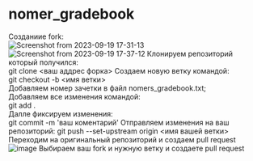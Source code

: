 # nomer_gradebook
Созданиие fork:  
![Screenshot from 2023-09-19 17-31-13](https://github.com/OliverParickines/nomer_gradebook/assets/145471985/1d21d7da-26e6-4c12-a298-783ae2399492)
![Screenshot from 2023-09-19 17-37-12](https://github.com/OliverParickines/nomer_gradebook/assets/145471985/44229e9b-77ed-4982-9adb-dc9ac3cef60f)
Клонируем репозиторий который получился:  
git clone <ваш аддрес форка>
Создаем новую ветку командой:  
git checkout -b <имя ветки>  
Добавляем номер зачетки в файл nomers_gradebook.txt;  
Добавляем все изменения командой:  
git add .  
Далле фиксируем изменения:  
git commit -m 'ваш коментарий'
Отправляем изменения на ваш репозиторий:
git push --set-upstream origin <имя вашей ветки>
Переходим на оригинальный репозиторий и создаем pull request
![image](https://github.com/OliverParickines/nomer_gradebook/assets/145471985/5b298bd5-cb02-4b24-a0ff-2dc81702ec86)
Выбираем ваш fork и нужную ветку и создаете pull request
